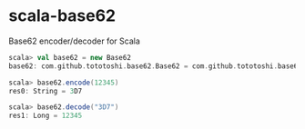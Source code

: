 # scala-base62

Base62 encoder/decoder for Scala

```scala
scala> val base62 = new Base62
base62: com.github.tototoshi.base62.Base62 = com.github.tototoshi.base62.Base62@336215d4

scala> base62.encode(12345)
res0: String = 3D7

scala> base62.decode("3D7")
res1: Long = 12345
```

